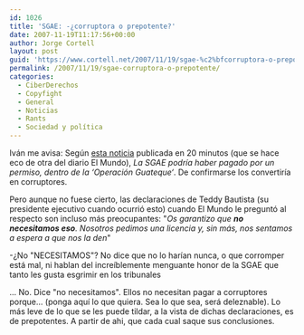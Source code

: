 ```yaml
---
id: 1026
title: 'SGAE: -¿corruptora o prepotente?'
date: 2007-11-19T11:17:56+00:00
author: Jorge Cortell
layout: post
guid: 'https://www.cortell.net/2007/11/19/sgae-%c2%bfcorruptora-o-prepotente/'
permalink: /2007/11/19/sgae-corruptora-o-prepotente/
categories:
  - CiberDerechos
  - Copyfight
  - General
  - Noticias
  - Rants
  - Sociedad y polí­tica
---
```

Iván me avisa: Según <a target="_blank" title="20minutos" href="https://www.20minutos.es/noticia/307776/0/sgae/operacion/guateque/">esta noticia</a> publicada en 20 minutos (que se hace eco de otra del diario El Mundo), _La SGAE podrí­a haber pagado por un permiso, dentro de la ‘Operación Guateque‘_. De confirmarse los convertirí­a en corruptores.

Pero aunque no fuese cierto, las declaraciones de Teddy Bautista (su presidente ejecutivo cuando ocurrió esto) cuando El Mundo le preguntó al respecto son incluso más preocupantes: "_Os garantizo que **no necesitamos eso**. Nosotros pedimos una licencia y, sin más, nos sentamos a espera a que nos la den_"

-¿No "NECESITAMOS"? No dice que no lo harí­an nunca, o que corromper está mal, ni hablan del increí­blemente menguante honor de la SGAE que tanto les gusta esgrimir en los tribunales
  
... No. Dice "no necesitamos". Ellos no necesitan pagar a corruptores porque... (ponga aquí­ lo que quiera. Sea lo que sea, será deleznable). Lo más leve de lo que se les puede tildar, a la vista de dichas declaraciones, es de prepotentes. A partir de ahi, que cada cual saque sus conclusiones.